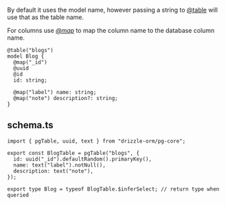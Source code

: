

 By default it uses the model name, however passing a string to [@table](/docs/drizzle/api/decorators#@Drizzle.table) will 
 use that as the table name.    

 For columns use *[@map](/docs/drizzle/api/decorators#@Drizzle.map)* to map the column name to the database column name.

 

```tsp
@table("blogs")
model Blog {
  @map("_id")
  @uuid
  @id
  id: string;

  @map("label") name: string;
  @map("note") description?: string;
}

```

## schema.ts
```tsx
import { pgTable, uuid, text } from "drizzle-orm/pg-core";

export const BlogTable = pgTable("blogs", {
  id: uuid("_id").defaultRandom().primaryKey(),
  name: text("label").notNull(),
  description: text("note"),
});

export type Blog = typeof BlogTable.$inferSelect; // return type when queried
```
         

